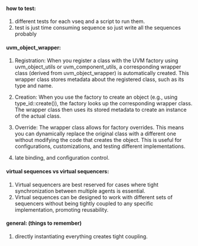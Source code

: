 #### how to test:
1. different tests for each vseq and a script to run them.
2. test is just time consuming sequence so just write all the sequences probably

#### uvm_object_wrapper:
1. Registration: When you register a class with the UVM factory using uvm_object_utils or uvm_component_utils, a corresponding wrapper class (derived from uvm_object_wrapper) is automatically created. This wrapper class stores metadata about the registered class, such as its type and name.

2. Creation: When you use the factory to create an object (e.g., using type_id::create()), the factory looks up the corresponding wrapper class. The wrapper class then uses its stored metadata to create an instance of the actual class.

3. Override: The wrapper class allows for factory overrides. This means you can dynamically replace the original class with a different one without modifying the code that creates the object. This is useful for configurations, customizations, and testing different implementations. 

4. late binding, and configuration control.

#### virtual sequences vs virtual sequencers:
1. Virtual sequencers are best reserved for cases where tight synchronization between multiple agents is essential.
2. Virtual sequences can be designed to work with different sets of sequencers without being tightly coupled to any specific implementation, promoting reusability.

#### general: (things to remember)
1. directly instantiating everything creates tight coupling.
